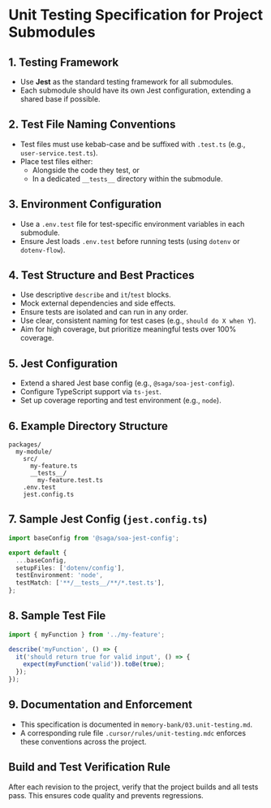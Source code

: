 # Unit Testing Specification for Project Submodules

## 1. Testing Framework
- Use **Jest** as the standard testing framework for all submodules.
- Each submodule should have its own Jest configuration, extending a shared base if possible.

## 2. Test File Naming Conventions
- Test files must use kebab-case and be suffixed with `.test.ts` (e.g., `user-service.test.ts`).
- Place test files either:
  - Alongside the code they test, or
  - In a dedicated `__tests__` directory within the submodule.

## 3. Environment Configuration
- Use a `.env.test` file for test-specific environment variables in each submodule.
- Ensure Jest loads `.env.test` before running tests (using `dotenv` or `dotenv-flow`).

## 4. Test Structure and Best Practices
- Use descriptive `describe` and `it`/`test` blocks.
- Mock external dependencies and side effects.
- Ensure tests are isolated and can run in any order.
- Use clear, consistent naming for test cases (e.g., `should do X when Y`).
- Aim for high coverage, but prioritize meaningful tests over 100% coverage.

## 5. Jest Configuration
- Extend a shared Jest base config (e.g., `@saga/soa-jest-config`).
- Configure TypeScript support via `ts-jest`.
- Set up coverage reporting and test environment (e.g., `node`).

## 6. Example Directory Structure
```
packages/
  my-module/
    src/
      my-feature.ts
      __tests__/
        my-feature.test.ts
    .env.test
    jest.config.ts
```

## 7. Sample Jest Config (`jest.config.ts`)
```typescript
import baseConfig from '@saga/soa-jest-config';

export default {
  ...baseConfig,
  setupFiles: ['dotenv/config'],
  testEnvironment: 'node',
  testMatch: ['**/__tests__/**/*.test.ts'],
};
```

## 8. Sample Test File
```typescript
import { myFunction } from '../my-feature';

describe('myFunction', () => {
  it('should return true for valid input', () => {
    expect(myFunction('valid')).toBe(true);
  });
});
```

## 9. Documentation and Enforcement
- This specification is documented in `memory-bank/03.unit-testing.md`.
- A corresponding rule file `.cursor/rules/unit-testing.mdc` enforces these conventions across the project. 

## Build and Test Verification Rule
After each revision to the project, verify that the project builds and all tests pass. This ensures code quality and prevents regressions. 